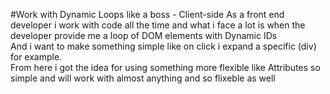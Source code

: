 #Work with Dynamic Loops like a boss - Client-side 
As a front end developer i work with code all the time and what i face a lot is when the developer provide me a loop of DOM elements with Dynamic IDs <br>And i want to make something simple like on click i expand a specific (div) for example.<br>From here i got the idea for using something more flexible like Attributes so simple and will work with almost anything and so flixeble as well
